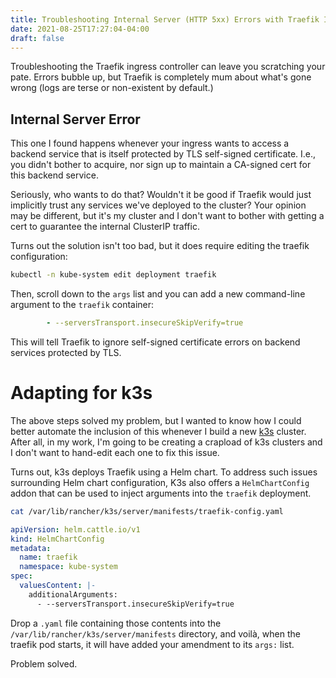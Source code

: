 ```yaml
---
title: Troubleshooting Internal Server (HTTP 5xx) Errors with Traefik Ingress 
date: 2021-08-25T17:27:04-04:00
draft: false
---
```


Troubleshooting the Traefik ingress controller can leave you scratching your pate. Errors bubble up, but Traefik is completely mum about what's gone wrong (logs are terse or non-existent by default.) 

## Internal Server Error
This one I found happens whenever your ingress wants to access a backend service that is itself protected by TLS self-signed certificate. I.e., you didn't bother to acquire, nor sign up to maintain a CA-signed cert for this backend service. 

Seriously, who wants to do that?  Wouldn't it be good if Traefik would just implicitly trust any services we've deployed to the cluster? Your opinion may be different, but it's my cluster and I don't want to bother with getting a cert to guarantee the internal ClusterIP traffic.

Turns out the solution isn't too bad, but it does require editing the traefik configuration:


```bash
kubectl -n kube-system edit deployment traefik
```

Then, scroll down to the `args` list and you can add a new command-line argument to the `traefik` container:
```yaml
        - --serversTransport.insecureSkipVerify=true
```

This will tell Traefik to ignore self-signed certificate errors on backend services protected by TLS. 

# Adapting for k3s
The above steps solved my problem, but I wanted to know how I could better automate the inclusion of this whenever I build a new [k3s](https://k3s.io) cluster. After all, in my work, I'm going to be creating a crapload of k3s clusters and I don't want to hand-edit each one to fix this issue. 

Turns out, k3s deploys Traefik using a Helm chart. To address such issues surrounding Helm chart configuration, K3s also offers a `HelmChartConfig` addon that can be used to inject arguments into the `traefik` deployment.

```bash
cat /var/lib/rancher/k3s/server/manifests/traefik-config.yaml
```

```yaml
apiVersion: helm.cattle.io/v1
kind: HelmChartConfig
metadata:
  name: traefik
  namespace: kube-system
spec:
  valuesContent: |-
    additionalArguments:
      - --serversTransport.insecureSkipVerify=true
```

Drop a `.yaml` file containing those contents into the `/var/lib/rancher/k3s/server/manifests`
directory, and voilà, when the traefik pod starts, it will have added your amendment to its `args:` list.

Problem solved.

